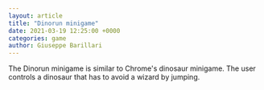 ```yaml
---  
layout: article  
title: "Dinorun minigame"  
date: 2021-03-19 12:25:00 +0000  
categories: game
author: Giuseppe Barillari  
---  
```


The Dinorun minigame is similar to Chrome's dinosaur minigame. The user controls a dinosaur that has to avoid a wizard by jumping.
